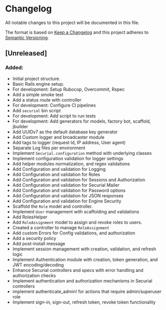# Changelog

All notable changes to this project will be documented in this file.

The format is based on [Keep a Changelog](https://keepachangelog.com/en/1.1.0/)
and this project adheres to [Semantic Versioning](https://semver.org/spec/v2.0.0.html).

## [Unreleased]

### Added:

- Initial project structure.
- Basic Rails engine setup.
- For development: Setup Rubocop, Overcommit, Rspec
- Add a simple smoke test
- Add a status route with controller
- For development: Configure CI pipelines
- Add `securial` bin script
- For development: Add script to run tests
- For development: Add generators for models, factory bot, scaffold, jbuilder
- Add UUIDv7 as the default database key generator
- Add Custom logger and broadcaster module
- Add tags to logger (request Id, IP address, User agent)
- Separate Log files per environment
- Implement `Securial.configuration` method with underlying classes
- Implement configuration validation for logger settings
- Add helper modules normalization, and regex validations
- Add Configuration and validation for Logging
- Add Configuration and validation for Roles
- Add Configuration and validation for Sessions and Authorization
- Add Configuration and validation for Securial Mailer
- Add Configuration and validation for Password options
- Add Configuration and validation for JSON responses
- Add Configuration and validation for Engine Security
- Scaffold the `Role` model and controller.
- Implement `User` management with scaffolding and validations
- Add RolesHelper
- Add `RoleAssignment` model to assign and revoke roles to users.
- Created a controller to manage `RoleAssignment`
- Add custom Errors for Config validations, and authorization
- Add a security policy
- Add post-install message
- Implement session management with creation, validation, and refresh logic
- Implement Authentication module with creation, token generation, and JWT encoding/decoding
- Enhance Securial controllers and specs with error handling and authorization checks
- Implement authentication and authorization mechanisms in Securial controllers
- implement authenticate_admin! for actions that require admin/superuser role
- Implement sign-in, sign-out, refresh token, revoke token functionality
